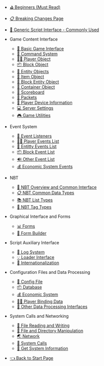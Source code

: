 - [⛳ Beginners (Must Read)](/en_US/Development/)
- [📋 Breaking Changes Page](/en_US/Development/Changes)
- [💼 Generic Script Interface - Commonly Used](/en_US/Development/ScriptAPI/ScriptHelp.md)
- Game Content Interface

  - [🎨 Basic Game Interface](/en_US/Development/GameAPI/Basic.md)
  - [🎯 Command System](/en_US/Development/GameAPI/Command.md)
  - [🏃‍♂️ Player Object](/en_US/Development/GameAPI/Player.md)
  - [📦 Block Object](/en_US/Development/GameAPI/Block.md)
  - [🎈 Entity Objects](/en_US/Development/GameAPI/Entity.md)
  - [🧰 Item Object](/en_US/Development/GameAPI/Item.md)
  - [📮 Block Entity Object](/en_US/Development/GameAPI/BlockEntity.md)
  - [👜 Container Object](/en_US/Development/GameAPI/Container.md)
  - [📝 Scoreboard](/en_US/Development/GameAPI/ScoreBoard.md)
  - [📩 Packets](en_US/Development/GameAPI/Packet.md)
  - [📱 Player Device Information](/en_US/Development/GameAPI/Device.md)
  - [💻 Server Settings](/en_US/Development/GameAPI/Server.md)
  - [🎮 Game Utilities](/en_US/Development/GameAPI/GameUtils.md)
- Event System

  - [🔔 Event Listeners](/en_US/Development/EventAPI/Listen.md)
  - [🏃‍♂️ Player Events List](/en_US/Development/EventAPI/PlayerEvents.md)
  - [🎈 Entitty Events List](/en_US/Development/EventAPI/EntityEvents.md)
  - [📦 Block Event List](/en_US/Development/EventAPI/BlockEvents.md)
  - [🔊 Other Event List](/en_US/Development/EventAPI/OtherEvents.md)
  - [💰 Economic System Events](/en_US/Development/EventAPI/EconomicEvents.md)
- NBT
  - [🥽 NBT Overview and Common Interface](/en_US/Development/NbtAPI/NBT.md)
  - [📋 NBT Common Data Types](/en_US/Development/NbtAPI/NBTValue.md)
  - [📚 NBT List Types](/en_US/Development/NbtAPI/NBTList.md)
  - [📒 NBT Tag Types](/en_US/Development/NbtAPI/NBTCompound.md)
- Graphical Interface and Forms
  
  - [📊 Forms](/en_US/Development/GuiAPI/Form.md)
  - [📰 Form Builder](/en_US/Development/GuiAPI/FormBuilder.md)
- Script Auxiliary Interface

  - [📅 Log System](/en_US/Development/ScriptAPI/Logger.md)
  - [💡 Loader Interface](/en_US/Development/ScriptAPI/Ll.md)
  - [🛫 Internationalization](/en_US/Development/ScriptAPI/i18n.md)
- Configuration Files and Data Processing

  - [🔨 Config File](/en_US/Development/DataAPI/ConfigFile.md)
  - [📦 Database](/en_US/Development/DataAPI/DataBase.md)
  - [💰 Economic System](/en_US/Development/DataAPI/Economy.md)
  - [🏃‍♂️ Player Binding Data](/en_US/Development/DataAPI/PlayerData.md)
  - [🧰 Other Data Processing Interfaces](/en_US/Development/DataAPI/OtherData.md)
- System Calls and Networking
  - [📝 File Reading and Writing](/en_US/Development/SystemAPI/File.md)
  - [📂 File and Directory Manipulation](/en_US/Development/SystemAPI/FileSystem.md)
  - [🌏 Network](/en_US/Development/SystemAPI/Network.md)
  - [📡 System Calls](/en_US/Development/SystemAPI/SystemCall.md)
  - [📜 Get System Information](/en_US/Development/SystemAPI/SystemInfo.md)

- [👈 Back to Start Page](/)